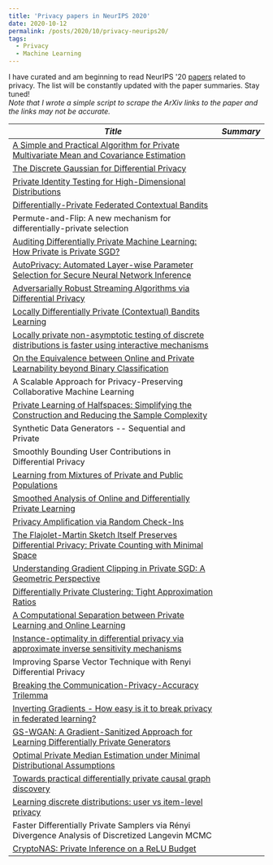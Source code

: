 ```yaml
---
title: 'Privacy papers in NeurIPS 2020'
date: 2020-10-12
permalink: /posts/2020/10/privacy-neurips20/
tags:
  - Privacy
  - Machine Learning
---
```



I have curated and am beginning to read NeurIPS '20 [papers](https://nips.cc/Conferences/2020/AcceptedPapersInitial) related to privacy.  The list will be constantly updated with the paper summaries. Stay tuned!  
*Note that I wrote a simple script to scrape the ArXiv links to the paper and the links may not be accurate.*

|*Title*  |*Summary*  |
|---|---|
|[A Simple and Practical Algorithm for Private Multivariate Mean and Covariance Estimation](https://arxiv.org/abs/2006.06618)||
|[The Discrete Gaussian for Differential Privacy](https://arxiv.org/abs/2004.00010)||
|[Private Identity Testing for High-Dimensional Distributions](https://arxiv.org/abs/1905.11947)|
|[Differentially-Private Federated Contextual Bandits](http://web.mit.edu/dubeya/www/files/dp_linucb_20.pdf)||
|Permute-and-Flip: A new mechanism for differentially-private selection||
|[Auditing Differentially Private Machine Learning: How Private is Private SGD?](https://arxiv.org/abs/2006.07709)||
|[AutoPrivacy: Automated Layer-wise Parameter Selection for Secure Neural Network Inference](https://arxiv.org/abs/2006.04219)||
|[Adversarially Robust Streaming Algorithms via Differential Privacy](https://arxiv.org/abs/2004.05975)||
|[Locally Differentially Private (Contextual) Bandits Learning](https://arxiv.org/abs/2006.00701)||
|[Locally private non-asymptotic testing of discrete distributions is faster using interactive mechanisms](https://arxiv.org/abs/2005.12601)||
|[On the Equivalence between Online and Private Learnability beyond Binary Classification](https://arxiv.org/abs/2006.01980)||
|A Scalable Approach for Privacy-Preserving Collaborative Machine Learning||
|[Private Learning of Halfspaces: Simplifying the Construction and Reducing the Sample Complexity](https://arxiv.org/abs/2004.07839)||
|Synthetic Data Generators -- Sequential and Private||
|Smoothly Bounding User Contributions in Differential Privacy||
|[Learning from Mixtures of Private and Public Populations](https://arxiv.org/abs/2008.00331)||
|[Smoothed Analysis of Online and Differentially Private Learning](https://arxiv.org/abs/2006.10129)||
|[Privacy Amplification via Random Check-Ins](https://arxiv.org/abs/2007.06605)||
|[The Flajolet-Martin Sketch Itself Preserves Differential Privacy: Private Counting with Minimal Space](https://arxiv.org/pdf/1508.06110)||
|[Understanding Gradient Clipping in Private SGD: A Geometric Perspective](https://arxiv.org/abs/2006.15429)||
|[Differentially Private Clustering: Tight Approximation Ratios](https://arxiv.org/abs/2008.08007)||
|[A Computational Separation between Private Learning and Online Learning](http://arxiv.org/abs/2007.05665)||
|[Instance-optimality in differential privacy via approximate inverse sensitivity mechanisms](https://arxiv.org/abs/2005.10630)||
|Improving Sparse Vector Technique with Renyi Differential Privacy||
|[Breaking the Communication-Privacy-Accuracy Trilemma](https://arxiv.org/abs/2007.11707)||
|[Inverting Gradients - How easy is it to break privacy in federated learning?](https://arxiv.org/abs/2003.14053)||
|[GS-WGAN: A Gradient-Sanitized Approach for Learning Differentially Private Generators](https://arxiv.org/abs/2006.08265)||
|[Optimal Private Median Estimation under Minimal Distributional Assumptions](https://arxiv.org/pdf/2002.08774)||
|[Towards practical differentially private causal graph discovery](https://arxiv.org/abs/2006.08598)||
|[Learning discrete distributions: user vs item-level privacy](https://arxiv.org/abs/2007.13660)||
|Faster Differentially Private Samplers via Rényi Divergence Analysis of Discretized Langevin MCMC||
|[CryptoNAS: Private Inference on a ReLU Budget](https://arxiv.org/abs/2006.08733)||